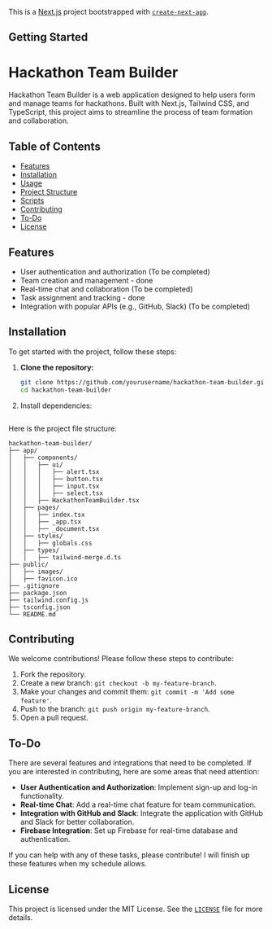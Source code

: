 This is a [Next.js](https://nextjs.org) project bootstrapped with [`create-next-app`](https://nextjs.org/docs/app/api-reference/cli/create-next-app).

## Getting Started
# Hackathon Team Builder

Hackathon Team Builder is a web application designed to help users form and manage teams for hackathons. Built with Next.js, Tailwind CSS, and TypeScript, this project aims to streamline the process of team formation and collaboration.

## Table of Contents

- [Features](#features)
- [Installation](#installation)
- [Usage](#usage)
- [Project Structure](#project-structure)
- [Scripts](#scripts)
- [Contributing](#contributing)
- [To-Do](#to-do)
- [License](#license)

## Features

- User authentication and authorization (To be completed)
- Team creation and management - done
- Real-time chat and collaboration (To be completed)
- Task assignment and tracking - done
- Integration with popular APIs (e.g., GitHub, Slack) (To be completed)

## Installation

To get started with the project, follow these steps:

1. **Clone the repository:**

   ```sh
   git clone https://github.com/yourusername/hackathon-team-builder.git
   cd hackathon-team-builder
   ```

2. Install dependencies:

```npm install
```

Here is the project file structure:
```
hackathon-team-builder/
├── app/
│   ├── components/
│   │   ├── ui/
│   │   │   ├── alert.tsx
│   │   │   ├── button.tsx
│   │   │   ├── input.tsx
│   │   │   ├── select.tsx
│   │   ├── HackathonTeamBuilder.tsx
│   ├── pages/
│   │   ├── index.tsx
│   │   ├── _app.tsx
│   │   ├── _document.tsx
│   ├── styles/
│   │   ├── globals.css
│   ├── types/
│   │   ├── tailwind-merge.d.ts
├── public/
│   ├── images/
│   ├── favicon.ico
├── .gitignore
├── package.json
├── tailwind.config.js
├── tsconfig.json
└── README.md
```

## Contributing

We welcome contributions! Please follow these steps to contribute:

1. Fork the repository.
2. Create a new branch: `git checkout -b my-feature-branch`.
3. Make your changes and commit them: `git commit -m 'Add some feature'`.
4. Push to the branch: `git push origin my-feature-branch`.
5. Open a pull request.

## To-Do

There are several features and integrations that need to be completed. If you are interested in contributing, here are some areas that need attention:

- **User Authentication and Authorization**: Implement sign-up and log-in functionality.
- **Real-time Chat**: Add a real-time chat feature for team communication.
- **Integration with GitHub and Slack**: Integrate the application with GitHub and Slack for better collaboration.
- **Firebase Integration**: Set up Firebase for real-time database and authentication.

If you can help with any of these tasks, please contribute! I will finish up these features when my schedule allows.

## License

This project is licensed under the MIT License. See the [`LICENSE`](command:_github.copilot.openRelativePath?%5B%7B%22scheme%22%3A%22file%22%2C%22authority%22%3A%22%22%2C%22path%22%3A%22%2FUsers%2Fthabheloduve%2FDesktop%2Fhackathon-team-builder%2FLICENSE%22%2C%22query%22%3A%22%22%2C%22fragment%22%3A%22%22%7D%2C%2260f1c4e9-eada-43ba-99c1-a085f33ea445%22%5D "/Users/thabheloduve/Desktop/hackathon-team-builder/LICENSE") file for more details.
```
